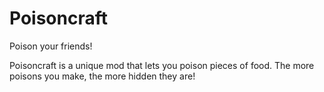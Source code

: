 Poisoncraft
===========
Poison your friends!

Poisoncraft is a unique mod that lets you poison pieces of food. The more poisons you make, the more hidden they are!
